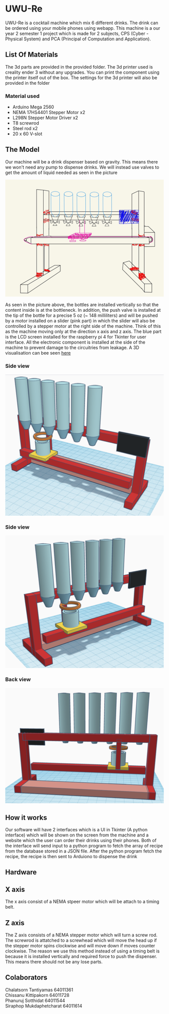 # UWU-Re  
UWU-Re is a cocktail machine which mix 6 different drinks. The drink can be ordered using your mobile phones using webapp. This machine is a our year 2 semester 1 project which is made for 2 subjects, CPS (Cyber - Physical System) and PCA (Principal of Computation and Application).
## List Of Materials
The 3d parts are provided in the provided folder. The 3d printer used is creality ender 3 without any upgrades. You can print the component using the printer itself out of the box. The settings for the 3d printer will also be provided in the folder
### Material used
- Arduino Mega 2560
- NEMA 17HS4401 Stepper Motor x2
- L298N Stepper Motor Driver x2
- T8 screwrod
- Steel rod x2
- 20 x 60 V-slot
## The Model
Our machine will be a drink dispenser based on gravity. This means there we won't need any pump to dispense drinks. We will instead use valves to get the amount of liquid needed as seen in the picture

![alt text](https://github.com/Chissanu/UWU-Re/blob/main/pictures/machine_sketch.jpg)

As seen in the picture above, the bottles are installed vertically so that the content inside is at the bottleneck. In addition, the push valve is installed at the tip of the bottle for a precise 5 oz (~ 148 milliliters) and will be pushed by a motor installed on a slider (pink part) in which the slider will also be controlled by a stepper motor at the right side of the machine. Think of this as the machine moving only at the direction x axis and z axis. The blue part is the LCD screen installed for the raspberry pi 4 for Tkinter for user interface. All the electronic component is installed at the side of the machine to prevent damage to the circuitries from leakage. A 3D visualisation can bee seen [here](https://www.tinkercad.com/things/1XuOXg0HMAo?sharecode=GJE946JQ6UPPvVI4ZD06l16DsZAhe3jpPH0mlR12uSo)

### Side view
![alt text](https://github.com/Chissanu/UWU-Re/blob/main/pictures/3d1.png)

### Side view
![alt text](https://github.com/Chissanu/UWU-Re/blob/main/pictures/3d2.png)

### Back view
![alt text](https://github.com/Chissanu/UWU-Re/blob/main/pictures/3d3.png)

## How it works
Our software will have 2 interfaces which is a UI in Tkinter (A python interface) which will be shown on the screen from the machine and a website which the user can order their drinks using their phones. Both of the interface will send input to a python program to fetch the array of recipe from the database stored in a JSON file. After the python program fetch the recipe, the recipe is then sent to Arduiono to dispense the drink

## Hardware


## X axis
The x axis consist of a NEMA stpeer motor which will be attach to a timing belt. 

## Z axis
The Z axis consists of a NEMA stepper motor which will turn a screw rod. The screwrod is attatched to a screwhead which will move the head up if the stepper motor spins clockwise and will move down if moves counter clockwise. The reason we use this method instead of using a timing belt is because it is installed vertically and required force to push the dispenser. This means there should not be any lose parts.

## Colaborators    
Chalatsorn Tantiyamas 64011361  
Chissanu Kittipakorn 64011728  
Phanuruj Sotthidat 64011544  
Siraphop Mukdaphetcharat 64011614  
